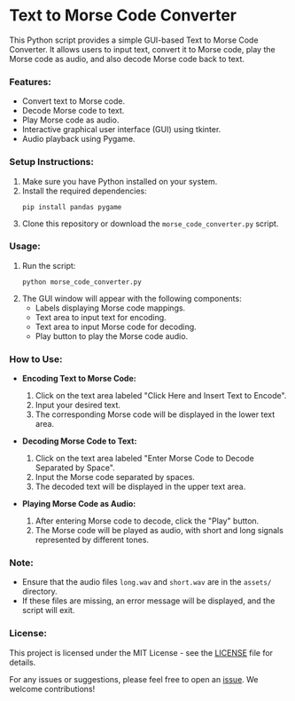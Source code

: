 # Text to Morse Code Converter

This Python script provides a simple GUI-based Text to Morse Code Converter. It allows users to input text, convert it to Morse code, play the Morse code as audio, and also decode Morse code back to text.

### Features:
- Convert text to Morse code.
- Decode Morse code to text.
- Play Morse code as audio.
- Interactive graphical user interface (GUI) using tkinter.
- Audio playback using Pygame.

### Setup Instructions:
1. Make sure you have Python installed on your system.
2. Install the required dependencies:
   ```
   pip install pandas pygame
   ```
3. Clone this repository or download the `morse_code_converter.py` script.

### Usage:
1. Run the script:
   ```
   python morse_code_converter.py
   ```
2. The GUI window will appear with the following components:
   - Labels displaying Morse code mappings.
   - Text area to input text for encoding.
   - Text area to input Morse code for decoding.
   - Play button to play the Morse code audio.

### How to Use:
- **Encoding Text to Morse Code:**
  1. Click on the text area labeled "Click Here and Insert Text to Encode".
  2. Input your desired text.
  3. The corresponding Morse code will be displayed in the lower text area.

- **Decoding Morse Code to Text:**
  1. Click on the text area labeled "Enter Morse Code to Decode Separated by Space".
  2. Input the Morse code separated by spaces.
  3. The decoded text will be displayed in the upper text area.

- **Playing Morse Code as Audio:**
  1. After entering Morse code to decode, click the "Play" button.
  2. The Morse code will be played as audio, with short and long signals represented by different tones.

### Note:
- Ensure that the audio files `long.wav` and `short.wav` are in the `assets/` directory.
- If these files are missing, an error message will be displayed, and the script will exit.

### License:
This project is licensed under the MIT License - see the [LICENSE](LICENSE) file for details.

For any issues or suggestions, please feel free to open an [issue](https://github.com/your/repository/issues). We welcome contributions!